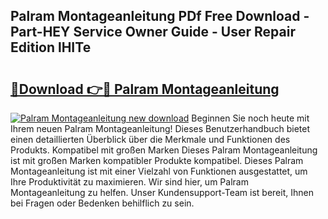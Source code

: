 ## Palram Montageanleitung PDf Free Download - Part-HEY Service Owner Guide - User Repair Edition lHITe

# <h2><a href="http://df8y7w.blite.top/?on=Palram+Montageanleitung">🔗Download 👉🔴 Palram Montageanleitung</a></h2>

[![Palram Montageanleitung new download](https://i.imgur.com/lujVjoI.png)](http://df8y7w.blite.top/?on=Palram+Montageanleitung)
Beginnen Sie noch heute mit Ihrem neuen Palram Montageanleitung! Dieses Benutzerhandbuch bietet einen detaillierten Überblick über die Merkmale und Funktionen des Produkts. Kompatibel mit großen Marken Dieses Palram Montageanleitung ist mit großen Marken kompatibler Produkte kompatibel. Dieses Palram Montageanleitung ist mit einer Vielzahl von Funktionen ausgestattet, um Ihre Produktivität zu maximieren. Wir sind hier, um Palram Montageanleitung zu helfen. Unser Kundensupport-Team ist bereit, Ihnen bei Fragen oder Bedenken behilflich zu sein.
